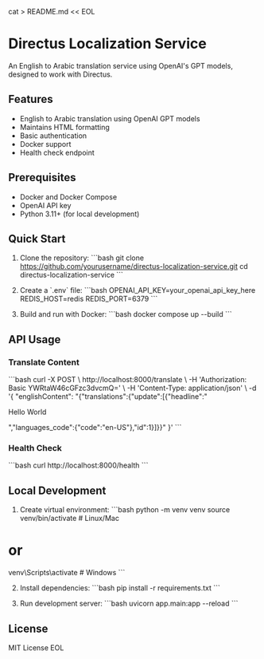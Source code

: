 cat > README.md << EOL
# Directus Localization Service

An English to Arabic translation service using OpenAI's GPT models, designed to work with Directus.

## Features

- English to Arabic translation using OpenAI GPT models
- Maintains HTML formatting
- Basic authentication
- Docker support
- Health check endpoint

## Prerequisites

- Docker and Docker Compose
- OpenAI API key
- Python 3.11+ (for local development)

## Quick Start

1. Clone the repository:
\`\`\`bash
git clone https://github.com/yourusername/directus-localization-service.git
cd directus-localization-service
\`\`\`

2. Create a \`.env\` file:
\`\`\`bash
OPENAI_API_KEY=your_openai_api_key_here
REDIS_HOST=redis
REDIS_PORT=6379
\`\`\`

3. Build and run with Docker:
\`\`\`bash
docker compose up --build
\`\`\`

## API Usage

### Translate Content

\`\`\`bash
curl -X POST \\
  http://localhost:8000/translate \\
  -H 'Authorization: Basic YWRtaW46cGFzc3dvcmQ=' \\
  -H 'Content-Type: application/json' \\
  -d '{
    "englishContent": "{\"translations\":{\"update\":[{\"headline\":\"<p>Hello World</p>\",\"languages_code\":{\"code\":\"en-US\"},\"id\":1}]}}"
}'
\`\`\`

### Health Check

\`\`\`bash
curl http://localhost:8000/health
\`\`\`

## Local Development

1. Create virtual environment:
\`\`\`bash
python -m venv venv
source venv/bin/activate  # Linux/Mac
# or
venv\\Scripts\\activate  # Windows
\`\`\`

2. Install dependencies:
\`\`\`bash
pip install -r requirements.txt
\`\`\`

3. Run development server:
\`\`\`bash
uvicorn app.main:app --reload
\`\`\`

## License

MIT License
EOL